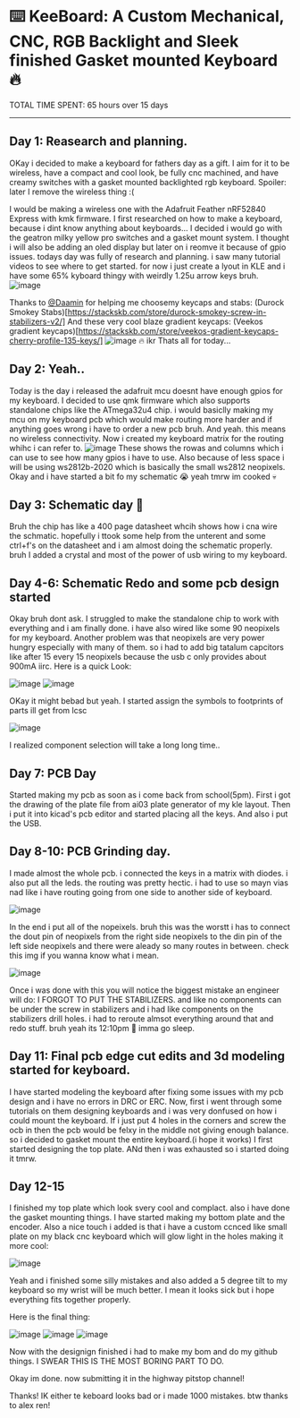 # ⌨️ KeeBoard: A Custom Mechanical, CNC, RGB Backlight and Sleek finished Gasket mounted Keyboard 🔥
TOTAL TIME SPENT:
65 hours over 15 days
<hr>

## Day 1: Reasearch and planning.
OKay i decided to make a keyboard for fathers day as a gift. I aim for it to be wireless, have a compact and cool look, be fully cnc machined, and have creamy switches with a gasket mounted backlighted rgb keyboard. Spoiler: later I remove the wireless thing :(

I would be making a wireless one with the Adafruit Feather nRF52840 Express with kmk firmware. I first researched on how to make a keyboard, because i dint know anything about keyboards... I decided i would go with the geatron milky yellow pro switches and a gasket mount system. I thought i will also be adding an oled display but later on i reomve it because of gpio issues. todays day was fully of research and planning. i saw many tutorial videos to see where to get started. for now i just create a lyout in KLE and i have some 65% kyboard thingy with weirdly 1.25u arrow keys bruh.
![image](https://github.com/user-attachments/assets/3c12860e-5cb8-4664-9707-234c51e3310b)

Thanks to [@Daamin](https://hackclub.slack.com/team/U07GLQY6UN4) for helping me choosemy keycaps and stabs:
(Durock Smokey Stabs)[https://stackskb.com/store/durock-smokey-screw-in-stabilizers-v2/]
And these very cool blaze gradient keycaps:
(Veekos gradient keycaps)[https://stackskb.com/store/veekos-gradient-keycaps-cherry-profile-135-keys/]
![image](https://github.com/user-attachments/assets/4640afb0-7f92-4437-9c7d-4a0f1808b596)
🔥 ikr
Thats all for today...

## Day 2: Yeah..
Today is the day i released the adafruit mcu doesnt have enough gpios for my keyboard.
I decided to use qmk firmware which also supports standalone chips like the ATmega32u4 chip. i would basiclly making my mcu on my keyboard pcb which would make routing more harder and if anything goes wrong i have to order a new pcb bruh.
And yeah. this means no wireless connectivity.
Now i created my keyboard matrix for the routing whihc i can refer to.
![image](https://github.com/user-attachments/assets/3f8e8825-5fb8-4ef8-aae2-488b1059e150)
These shows the rowas and columns which i can use to see how many gpios i have to use.
Also because of less space i will be using ws2812b-2020 which is basically the small ws2812 neopixels.
Okay and i have started a bit fo my schematic 😭 yeah tmrw im cooked 💀

## Day 3: Schematic day 💩
Bruh the chip has like a 400 page datasheet whcih shows how i cna wire the schmatic. hopefully i ttook some help from the unterent and some ctrl+f's on the datasheet and i am almost doing the schematic properly. bruh
I added a crystal and most of the power of usb wiring to my keyboard.

## Day 4-6: Schematic Redo and some pcb design started
Okay bruh dont ask.
I struggled to make the standalone chip to work with everything and i am finally done. i have also wired like some 90 neopixels for my keyboard.
Another problem was that neopixels are very power hungry especially with many of them. so i had to add big tatalum capcitors like after 15 every 15 neopixels because the usb c only provides about 900mA iirc.
Here is a quick Look:

![image](https://github.com/user-attachments/assets/e8fec772-86a5-438f-95e4-b467b34085aa)
![image](https://github.com/user-attachments/assets/a3203061-4a57-425a-9aa8-095cf2447e47)

OKay it might bebad but yeah.
I started assign the symbols to footprints of parts ill get from lcsc

![image](https://github.com/user-attachments/assets/b64f6914-9c1a-44a5-b7f8-1c109626971e)

I realized component selection will take a long long time..

## Day 7: PCB Day
Started making my pcb as soon as i come back from school(5pm).
First i got the drawing of the plate file from ai03 plate generator of my kle layout.
Then i put it into kicad's pcb editor and started placing all the keys.
And also i put the USB.

## Day 8-10: PCB Grinding day.
I made almost the whole pcb. i connected the keys in a matrix with diodes. i also put all the leds. the routing was pretty hectic. i had to use so mayn vias nad like i have routing going from one side to another side of keyboard.  

![image](https://github.com/user-attachments/assets/9d10bc8b-0a4e-4fa8-a7d4-01cfc95cb7d4)

In the end i put all of the nopeixels. bruh this was the worstt i has to connect the dout pin of neopixels from the right side neopixels to the din pin of the left side neopixels and there were aleady so many routes in between.
check this img if you wanna know what i mean.

![image](https://github.com/user-attachments/assets/aee0fdb7-e083-4a00-aa34-61085a0c143a)

Once i was done with this you will notice the biggest mistake an engineer will do:
I FORGOT TO PUT THE STABILIZERS. and like no components can be under the screw in stabilizers and i had like components on the stabilizers drill holes. i had to reroute almsot everything around that and redo stuff.
bruh yeah its 12:10pm
🌙 imma go sleep.

## Day 11: Final pcb edge cut edits and 3d modeling started for keyboard.
I have started modeling the keyboard after fixing some issues with my pcb design and i have no errors in DRC or ERC.
Now, first i went through some tutorials on them designing keyboards and i was very donfused on how i could mount the keyboard.
If i just put 4 holes in the corners and screw the ocb in then the pcb would be felxy in the middle not giving enough balance. so i decided to gasket mount the entire keyboard.(i hope it works)
I first started designing the top plate.
ANd then i was exhausted so i started doing it tmrw.

## Day 12-15
I finished my top plate which look svery cool and complact. also i have done the gasket mounting things.
I have started making my bottom plate and the encoder.
Also a nice touch i added is that i have a custom ccnced like small plate on my black cnc keyboard which will glow light in the holes making it more cool:

![image](https://github.com/user-attachments/assets/19e85a07-16af-440e-a78e-9c86ee7195b5)

Yeah and i finished some silly mistakes and also added a 5 degree tilt to my keyboard so my wrist will be much better.
I mean it looks sick but i hope everything fits together properly.

Here is the final thing:

![image](https://github.com/user-attachments/assets/395beb5a-8896-4f48-bc64-f2323be01f60)
![image](https://github.com/user-attachments/assets/6c43854a-185b-41a5-a901-12056fd9e421)
![image](https://github.com/user-attachments/assets/074ee52b-9d52-4a0c-b587-1ad383ade981)

Now with the designign finished i had to make my bom and do my github things.
I SWEAR THIS IS THE MOST BORING PART TO DO.

Okay im done. now submitting it in the highway pitstop channel!

Thanks!
IK either te keboard looks bad or i made 1000 mistakes.
btw thanks to alex ren!


